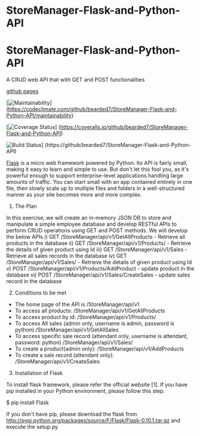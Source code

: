 # StoreManager-Flask-and-Python-API

# StoreManager-Flask-and-Python-API
A CRUD web API that with GET and POST functionalities 

[github pages](https://bearded7.github.io/Store-Manager/UI/) 

[![Maintainability](https://api.codeclimate.com/v1/badges/de3d25a8dafaada7833c/maintainability)]
(https://codeclimate.com/github/bearded7/StoreManager-Flask-and-Python-API/maintainability)

[![Coverage Status](https://coveralls.io/repos/github/bearded7/StoreManager-Flask-and-Python-API/badge.png)]
(https://coveralls.io/github/bearded7/StoreManager-Flask-and-Python-API)

![Build Status](https://travis-ci.org/github/bearded7/StoreManager-Flask-and-Python-API.png?branch=develop)]
(https://github/bearded7/StoreManager-Flask-and-Python-API)

[Flask](http://flask.pocoo.org/) is a micro web framework powered by Python. Its API is fairly small, making it easy to learn and simple to use. But don't let this fool you, as it's powerful enough to support enterprise-level applications handling large amounts of traffic. You can start small with an app contained entirely in one file, then slowly scale up to multiple files and folders in a well-structured manner as your site becomes more and more complex.

1. The Plan

In this exercise, we will create an in-memory JSON DB to store and manipulate a simple employee database and develop RESTful APIs to perform CRUD operations using GET and POST methods. We will develop the below APIs
i) GET  /StoreManager/api/v1/GetAllProducts     - Retrieve all products in the database
ii) GET /StoreManager/api/v1/Products/<id>      - Retrieve the details of given product using Id
iii) GET  /StoreManager/api/v1/Sales            - Retrieve all sales records in the database
iv) GET /StoreManager/api/v1/Sales/<id>         - Retrieve the details of given product using Id
v) POST  /StoreManager/api/v1/Products/AddProduct     - update product in the database
vi) POST /StoreManager/api/v1/Sales/CreateSales       - update sales record in the database

2. Conditions to be met

- The home page of the API is /StoreManager/api/v1
- To access all products: /StoreManager/api/v1/GetAllProducts
- To access product by id: /StoreManager/api/v1/Products/<productId>
- To access All sales (admin only, username is admin, password is python) /StoreManager/api/v1/GetAllSales
- To access specific sale record (attendant only, username is attendant, password: python) /StoreManager/api/v1/Sales/<salesId>
- To create a product(admin only): /StoreManager/api/v1/AddProducts
- To create a sale record (attendant only): /StoreManager/api/v1/CreateSales


3. Installation of Flask

To install flask framework, please refer the official website [1]. If you have pip installed in your Python environment, please follow this step.

$ pip install Flask

If you don't have pip, please download the flask from http://pypi.python.org/packages/source/F/Flask/Flask-0.10.1.tar.gz and execute the setup.py






